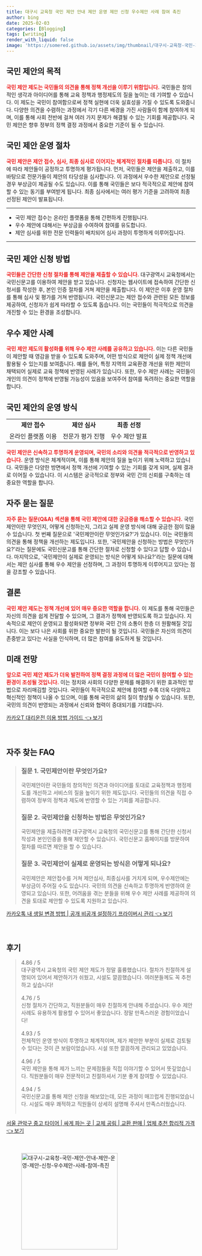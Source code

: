 ```yaml
---
title: 대구시 교육청 국민 제안 안내 제안 운영 제안 신청 우수제안 사례 참여 촉진
author: bing
date: 2025-02-03
categories: [Blogging]
tags: [writing]
render_with_liquid: false
image: 'https://somered.github.io/assets/img/thumbnail/대구시-교육청-국민-제안-안내-제안-운영-제안-신청-우수제안-사례-참여-촉진.webp'
---
```



<h2 id='국민제안의목적'>국민 제안의 목적</h2>

<p><b><span style="color: #ee2323;">국민 제안 제도는 국민들의 의견을 통해 정책 개선을 이루기 위함입니다.</span></b> 국민들은 창의적인 생각과 아이디어를 통해 교육 정책과 행정제도의 질을 높이는 데 기여할 수 있습니다. 이 제도는 국민이 참여함으로써 정책 실현에 더욱 실효성을 가질 수 있도록 도와줍니다. 다양한 의견을 수렴하는 과정에서 각기 다른 배경을 가진 사람들이 함께 참여하게 되며, 이를 통해 사회 전반에 걸쳐 여러 가지 문제가 해결될 수 있는 기회를 제공합니다. 국민 제안은 향후 정부의 정책 결정 과정에서 중요한 기준이 될 수 있습니다.</p>

<h2 id='국민제안운영절차'>국민 제안 운영 절차</h2>

<p><b><span style="color: #ee2323;">국민 제안은 제안 접수, 심사, 최종 심사로 이어지는 체계적인 절차를 따릅니다.</span></b> 이 절차에 따라 제안들이 공정하고 투명하게 평가됩니다. 먼저, 국민들은 제안을 제출하고, 이를 바탕으로 전문가들이 제안의 타당성을 심사합니다. 이 과정에서 우수한 제안으로 선정될 경우 부상금이 제공될 수도 있습니다. 이를 통해 국민들은 보다 적극적으로 제안에 참여할 수 있는 동기를 부여받게 됩니다. 최종 심사에서는 여러 평가 기준을 고려하여 최종 선정된 제안이 발표됩니다.</p>

<hr />

<ul>
    <li>국민 제안 접수는 온라인 플랫폼을 통해 간편하게 진행됩니다.</li>
    <li>우수 제안에 대해서는 부상금을 수여하여 참여를 유도합니다.</li>
    <li>제안 심사를 위한 전문 인력들이 배치되어 심사 과정이 투명하게 이루어집니다.</li>
</ul>

<hr />

<h2 id='국민제안신청방법'>국민 제안 신청 방법</h2>

<p><b><span style="color: #ee2323;">국민들은 간단한 신청 절차를 통해 제안을 제출할 수 있습니다.</span></b> 대구광역시 교육청에서는 국민신문고를 이용하여 제안을 받고 있습니다. 신청자는 웹사이트에 접속하여 간단한 신청서를 작성한 후, 본인 인증 절차를 거쳐 제안을 제출합니다. 이 제안은 이후 운영 절차를 통해 심사 및 평가를 거쳐 반영됩니다. 국민신문고는 제안 접수와 관련된 모든 정보를 제공하여, 신청자가 쉽게 따라할 수 있도록 돕습니다. 이는 국민들이 적극적으로 의견을 개진할 수 있는 환경을 조성합니다.</p>

<h2 id='우수제안사례'>우수 제안 사례</h2>

<p><b><span style="color: #ee2323;">국민 제안 제도의 활성화를 위해 우수 제안 사례를 공유하고 있습니다.</span></b> 이는 다른 국민들이 제안할 때 영감을 받을 수 있도록 도와주며, 어떤 방식으로 제안이 실제 정책 개선에 활용될 수 있는지를 보여줍니다. 예를 들어, 특정 지역의 교육환경 개선을 위한 제안이 채택되어 실제로 교육 정책에 반영된 사례가 있습니다. 또한, 우수 제안 사례는 국민들이 개인의 의견이 정책에 반영될 가능성이 있음을 보여주어 참여를 독려하는 중요한 역할을 합니다.</p>

<h2 id='국민제안의운영방식'>국민 제안의 운영 방식</h2>

<table>
    <tr>
        <td style="text-align: center; height: 17px;"><b>제안 접수</b></td>
        <td style="text-align: center; height: 17px;"><b>제안 심사</b></td>
        <td style="text-align: center; height: 17px;"><b>최종 선정</b></td>
    </tr>
    <tr>
        <td style="text-align: center; height: 17px;">온라인 플랫폼 이용</td>
        <td style="text-align: center; height: 17px;">전문가 평가 진행</td>
        <td style="text-align: center; height: 17px;">우수 제안 발표</td>
    </tr>
</table>

<p><b><span style="color: #ee2323;">국민 제안은 신속하고 투명하게 운영되며, 국민의 소리와 의견을 적극적으로 반영하고 있습니다.</span></b> 운영 방식은 체계적이며, 이를 통해 제안의 질을 높이기 위해 노력하고 있습니다. 국민들은 다양한 방면에서 정책 개선에 기여할 수 있는 기회를 갖게 되며, 실제 결과로 이어질 수 있습니다. 이 시스템은 궁극적으로 정부와 국민 간의 신뢰를 구축하는 데 중요한 역할을 합니다.</p>

<h2 id='자주묻는질문'>자주 묻는 질문</h2>

<p><b><span style="color: #ee2323;">자주 묻는 질문(Q&A) 섹션을 통해 국민 제안에 대한 궁금증을 해소할 수 있습니다.</span></b> 국민 제안이란 무엇인지, 어떻게 신청하는지, 그리고 실제 운영 방식에 대해 궁금한 점이 많을 수 있습니다. 첫 번째 질문으로 '국민제안이란 무엇인가요?'가 있습니다. 이는 국민들의 의견을 통해 정책을 개선하는 제도입니다. 또한, '국민제안을 신청하는 방법은 무엇인가요?'라는 질문에도 국민신문고를 통해 간단한 절차로 신청할 수 있다고 답할 수 있습니다. 마지막으로, '국민제안이 실제로 운영되는 방식은 어떻게 되나요?'라는 질문에 대해서는 제안 심사를 통해 우수 제안을 선정하며, 그 과정이 투명하게 이루어지고 있다는 점을 강조할 수 있습니다.</p>

<h2 id='결론'>결론</h2>

<p><b><span style="color: #ee2323;">국민 제안 제도는 정책 개선에 있어 매우 중요한 역할을 합니다.</span></b> 이 제도를 통해 국민들은 자신의 의견을 쉽게 전달할 수 있으며, 그 결과가 정책에 반영되도록 하고 있습니다. 지속적으로 제안이 운영되고 활성화되면 정부와 국민 간의 소통이 한층 더 원활해질 것입니다. 이는 보다 나은 사회를 위한 중요한 발판이 될 것입니다. 국민들은 자신의 의견이 존중받고 있다는 사실을 인식하며, 더 많은 참여를 유도하게 될 것입니다.</p>

<h2 id='미래전망'>미래 전망</h2>

<p><b><span style="color: #ee2323;">앞으로 국민 제안 제도가 더욱 발전하여 정책 결정 과정에 더 많은 국민이 참여할 수 있는 환경이 조성될 것입니다.</span></b> 이는 정치와 사회의 다양한 문제를 해결하기 위한 효과적인 방법으로 자리매김할 것입니다. 국민들이 적극적으로 제안에 참여할 수록 더욱 다양하고 혁신적인 정책이 나올 수 있으며, 이를 통해 국민의 삶의 질이 향상될 수 있습니다. 또한, 국민의 의견이 반영되는 과정에서 신뢰와 협력이 증대되기를 기대합니다.</p>


<p><a class="click-button" title="카카오T 대리운전 이용 방법 가이드" href="https://somered.github.io/posts/%EC%B9%B4%EC%B9%B4%EC%98%A4T-%EB%8C%80%EB%A6%AC%EC%9A%B4%EC%A0%84-%EC%9D%B4%EC%9A%A9-%EB%B0%A9%EB%B2%95-%EA%B0%80%EC%9D%B4%EB%93%9C/" rel="dofollow">카카오T 대리운전 이용 방법 가이드 👈 보기</a></p><br>
<h2 id='자주_찾는_FAQ'>자주 찾는 FAQ</h2>
<div itemscope="" itemtype="https://schema.org/FAQPage">
<blockquote>
<div itemscope="" itemprop="mainEntity" itemtype="https://schema.org/Question">
<h3 itemprop="name">질문 1. 국민제안이란 무엇인가요?</h3>
<div itemscope="" itemprop="acceptedAnswer" itemtype="https://schema.org/Answer">
<span itemprop="text">
<p>국민제안이란 국민들의 창의적인 의견과 아이디어를 토대로 교육정책과 행정제도를 개선하고 서비스의 질을 높이기 위한 제도입니다. 국민들의 의견을 직접 수렴하여 정부의 정책과 제도에 반영할 수 있는 기회를 제공합니다.</p>
</span>
</div>
</div>
<div itemscope="" itemprop="mainEntity" itemtype="https://schema.org/Question">
<h3 itemprop="name">질문 2. 국민제안을 신청하는 방법은 무엇인가요?</h3>
<div itemscope="" itemprop="acceptedAnswer" itemtype="https://schema.org/Answer">
<span itemprop="text">
<p>국민제안을 제출하려면 대구광역시 교육청의 국민신문고를 통해 간단한 신청서 작성과 본인인증을 통해 제안할 수 있습니다. 국민신문고 홈페이지를 방문하여 절차를 따르면 제안을 할 수 있습니다.</p>
</span>
</div>
</div>
<div itemscope="" itemprop="mainEntity" itemtype="https://schema.org/Question">
<h3 itemprop="name">질문 3. 국민제안이 실제로 운영되는 방식은 어떻게 되나요?</h3>
<div itemscope="" itemprop="acceptedAnswer" itemtype="https://schema.org/Answer">
<span itemprop="text">
<p>국민제안은 제안접수를 거쳐 제안심사, 최종심사를 거치게 되며, 우수제안에는 부상금이 주어질 수도 있습니다. 국민의 의견을 신속하고 투명하게 반영하여 운영되고 있습니다. 또한, 어려움을 겪는 분들을 위해 우수 제안 사례를 제공하여 의견을 토대로 제안할 수 있도록 지원하고 있습니다.</p>
</span>
</div>
</div>
</blockquote>
</div>
<p><a class="click-button" title="카카오톡 내 생일 변경 방법 | 공개 비공개 설정하기 프라이버시 관리" href="https://somered.github.io/posts/%EC%B9%B4%EC%B9%B4%EC%98%A4%ED%86%A1-%EB%82%B4-%EC%83%9D%EC%9D%BC-%EB%B3%80%EA%B2%BD-%EB%B0%A9%EB%B2%95-%EA%B3%B5%EA%B0%9C-%EB%B9%84%EA%B3%B5%EA%B0%9C-%EC%84%A4%EC%A0%95%ED%95%98%EA%B8%B0-%ED%94%84%EB%9D%BC%EC%9D%B4%EB%B2%84%EC%8B%9C-%EA%B4%80%EB%A6%AC/" rel="dofollow">카카오톡 내 생일 변경 방법 | 공개 비공개 설정하기 프라이버시 관리 👈 보기</a></p><br>
<h2 id='후기'>후기</h2>
<div itemscope itemtype="https://schema.org/Product">
  <blockquote>
  <div itemprop="review" itemscope itemtype="https://schema.org/Review">
      <div itemprop="reviewRating" itemscope itemtype="https://schema.org/Rating"> <span itemprop="ratingValue">4.86</span> / <span itemprop="bestRating">5</span> </div>
      <span itemprop="reviewBody">대구광역시 교육청의 국민 제안 제도가 정말 훌륭했습니다. 절차가 친절하게 설명되어 있어서 제안하기가 쉬웠고, 시설도 깔끔했습니다. 여러분들께도 꼭 추천하고 싶습니다!</span>
  </div>
  <br>
  <div itemprop="review" itemscope itemtype="https://schema.org/Review">
      <div itemprop="reviewRating" itemscope itemtype="https://schema.org/Rating"> <span itemprop="ratingValue">4.76</span> / <span itemprop="bestRating">5</span> </div>
      <span itemprop="reviewBody">신청 절차가 간단하고, 직원분들이 매우 친절하게 안내해 주셨습니다. 우수 제안 사례도 유용하게 활용할 수 있어서 좋았습니다. 정말 만족스러운 경험이었습니다!</span>
  </div>
  <br>
  <div itemprop="review" itemscope itemtype="https://schema.org/Review">
      <div itemprop="reviewRating" itemscope itemtype="https://schema.org/Rating"> <span itemprop="ratingValue">4.93</span> / <span itemprop="bestRating">5</span> </div>
      <span itemprop="reviewBody">전체적인 운영 방식이 투명하고 체계적이며, 제가 제안한 부분이 실제로 검토될 수 있다는 것이 큰 보람이었습니다. 시설 또한 깔끔하게 관리되고 있었습니다.</span>
  </div>
  <br>
  <div itemprop="review" itemscope itemtype="https://schema.org/Review">
      <div itemprop="reviewRating" itemscope itemtype="https://schema.org/Rating"> <span itemprop="ratingValue">4.96</span> / <span itemprop="bestRating">5</span> </div>
      <span itemprop="reviewBody">국민 제안을 통해 제가 느끼는 문제점들을 직접 이야기할 수 있어서 뜻깊었습니다. 직원분들이 매우 전문적이고 친절하셔서 기분 좋게 참여할 수 있었습니다.</span>
  </div>
  <br>
  <div itemprop="review" itemscope itemtype="https://schema.org/Review">
      <div itemprop="reviewRating" itemscope itemtype="https://schema.org/Rating"> <span itemprop="ratingValue">4.94</span> / <span itemprop="bestRating">5</span> </div>
      <span itemprop="reviewBody">국민신문고를 통해 제안 신청을 해보았는데, 모든 과정이 매끄럽게 진행되었습니다. 시설도 매우 쾌적하고 직원들이 상세히 설명해 주셔서 만족스러웠습니다.</span>
  </div>
  <br>
  </blockquote>
</div>
<p><a class="click-button" title="서울 관악구 중고 타이어 | 싸게 파는 곳 | 교체 공림 | 교환 판매 | 업체 추천 합리적 가격" href="https://somered.github.io/posts/%EC%84%9C%EC%9A%B8-%EA%B4%80%EC%95%85%EA%B5%AC-%EC%A4%91%EA%B3%A0-%ED%83%80%EC%9D%B4%EC%96%B4-%EC%8B%B8%EA%B2%8C-%ED%8C%8C%EB%8A%94-%EA%B3%B3-%EA%B5%90%EC%B2%B4-%EA%B3%B5%EB%A6%BC-%EA%B5%90%ED%99%98-%ED%8C%90%EB%A7%A4-%EC%97%85%EC%B2%B4-%EC%B6%94%EC%B2%9C-%ED%95%A9%EB%A6%AC%EC%A0%81-%EA%B0%80%EA%B2%A9/" rel="dofollow">서울 관악구 중고 타이어 | 싸게 파는 곳 | 교체 공림 | 교환 판매 | 업체 추천 합리적 가격 👈 보기</a></p><br>
<figure class="image"><img src="https://somered.github.io/assets/img/thumbnail/대구시-교육청-국민-제안-안내-제안-운영-제안-신청-우수제안-사례-참여-촉진.webp" alt="대구시-교육청-국민-제안-안내-제안-운영-제안-신청-우수제안-사례-참여-촉진" width="256" height="256"></figure>